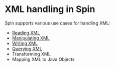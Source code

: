 # XML handling in Spin

Spin supports various use cases for handling XML:

* [Reading XML][reading-xml]
* [Manipulating XML][manipulating-xml]
* [Writing XML][writing-xml]
* [Querying XML][querying-xml]
* Transforming XML
* Mapping XML to Java Objects

[reading-xml]: reading-xml.md
[manipulating-xml]: manipulating-xml.md
[writing-xml]: writing-xml.md
[querying-xml]: querying-xml.md
